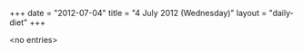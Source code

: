 +++
date = "2012-07-04"
title = "4 July 2012 (Wednesday)"
layout = "daily-diet"
+++


\<no entries\>

